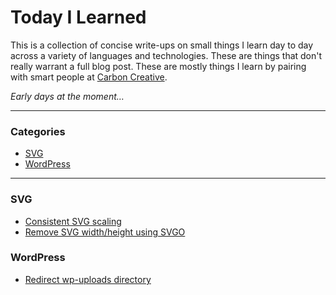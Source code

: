 # Today I Learned

This is a collection of concise write-ups on small things I learn day to day
across a variety of languages and technologies. These are things that don't
really warrant a full blog post. These are mostly things I learn by pairing with
smart people at [Carbon Creative](https://www.carboncreative.net).

_Early days at the moment…_

---

### Categories

* [SVG](#svg)
* [WordPress](#wordpress)

---

### SVG

- [Consistent SVG scaling](svg/consistent-svg-scaling.md)
- [Remove SVG width/height using SVGO](svg/svgo-remove-svg-dimensions.md)

### WordPress

- [Redirect wp-uploads directory](wordpress/redirect-wp-uploads-directory.md)
